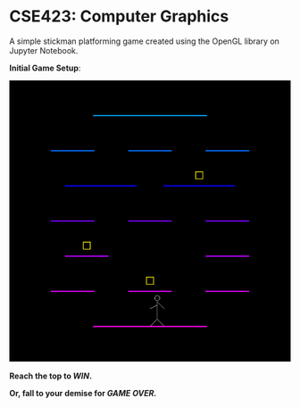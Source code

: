 # CSE423: Computer Graphics

A simple stickman platforming game created using the OpenGL library on Jupyter Notebook.

**Initial Game Setup**:

![Initial Game Setup](Map.png)

**Reach the top to *WIN*.**

**Or, fall to your demise for *GAME OVER.***


